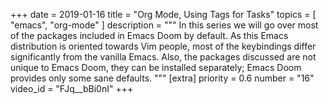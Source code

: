 +++
date = 2019-01-16
title = "Org Mode, Using Tags for Tasks"
topics = [ "emacs", "org-mode" ]
description = """
In this series we will go over most of the packages included in Emacs Doom by default. As this Emacs distribution is oriented towards Vim people, most of the keybindings differ significantly from the vanilla Emacs. Also, the packages discussed are not unique to Emacs Doom, they can be installed separately; Emacs Doom provides only some sane defaults.
"""
[extra]
priority = 0.6
number = "16"
video_id = "FJq__bBi0nI"
+++
